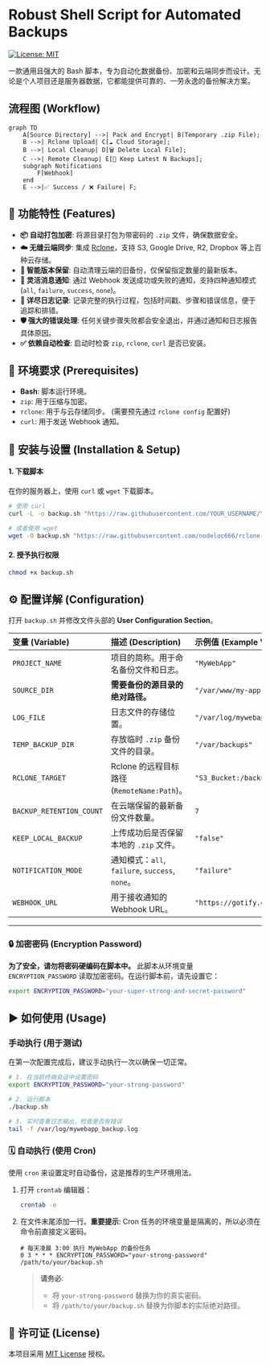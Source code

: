 # Robust Shell Script for Automated Backups

[![License: MIT](https://img.shields.io/badge/License-MIT-yellow.svg)](https://opensource.org/licenses/MIT)

一款通用且强大的 Bash 脚本，专为自动化数据备份、加密和云端同步而设计。无论是个人项目还是服务器数据，它都能提供可靠的、一劳永逸的备份解决方案。

## 流程图 (Workflow)

```mermaid
graph TD
    A[Source Directory] -->| Pack and Encrypt| B(Temporary .zip File);
    B -->| Rclone Upload| C[☁️ Cloud Storage];
    B -->| Local Cleanup| D[🗑️ Delete Local File];
    C -->| Remote Cleanup| E[🔄 Keep Latest N Backups];
    subgraph Notifications
        F[Webhook]
    end
    E -->|✅ Success / ❌ Failure| F;
```

## 🌟 功能特性 (Features)

-   **📦 自动打包加密**: 将源目录打包为带密码的 `.zip` 文件，确保数据安全。
-   **☁️ 无缝云端同步**: 集成 [Rclone](https://rclone.org/)，支持 S3, Google Drive, R2, Dropbox 等上百种云存储。
-   **🔄 智能版本保留**: 自动清理云端的旧备份，仅保留指定数量的最新版本。
-   **🔔 灵活消息通知**: 通过 Webhook 发送成功或失败的通知，支持四种通知模式 (`all`, `failure`, `success`, `none`)。
-   **📝 详尽日志记录**: 记录完整的执行过程，包括时间戳、步骤和错误信息，便于追踪和排错。
-   **🛡️ 强大的错误处理**: 任何关键步骤失败都会安全退出，并通过通知和日志报告具体原因。
-   **✅ 依赖自动检查**: 启动时检查 `zip`, `rclone`, `curl` 是否已安装。

## 🔧 环境要求 (Prerequisites)

-   **Bash**: 脚本运行环境。
-   `zip`: 用于压缩与加密。
-   `rclone`: 用于与云存储同步。 (需要预先通过 `rclone config` 配置好)
-   `curl`: 用于发送 Webhook 通知。

## 🚀 安装与设置 (Installation & Setup)

#### 1. 下载脚本

在你的服务器上，使用 `curl` 或 `wget` 下载脚本。

```bash
# 使用 curl
curl -L -o backup.sh "https://raw.githubusercontent.com/YOUR_USERNAME/YOUR_REPOSITORY/main/backup.sh"
```
```bash
# 或者使用 wget
wget -O backup.sh "https://raw.githubusercontent.com/nodeloc666/rclone-backup-script/main/backup.sh"
```

#### 2. 授予执行权限

```bash
chmod +x backup.sh
```

## ⚙️ 配置详解 (Configuration)

打开 `backup.sh` 并修改文件头部的 **User Configuration Section**。

| 变量 (Variable) | 描述 (Description) | 示例值 (Example Value) |
| :--- | :--- | :--- |
| `PROJECT_NAME` | 项目的简称。用于命名备份文件和日志。| `"MyWebApp"` |
| `SOURCE_DIR` | **需要备份的源目录的绝对路径。** | `"/var/www/my-app"` |
| `LOG_FILE` | 日志文件的存储位置。| `"/var/log/mywebapp_backup.log"` |
| `TEMP_BACKUP_DIR` | 存放临时 `.zip` 备份文件的目录。| `"/var/backups"` |
| `RCLONE_TARGET` | Rclone 的远程目标路径 (`RemoteName:Path`)。| `"S3_Bucket:/backups/my-app"` |
| `BACKUP_RETENTION_COUNT`| 在云端保留的最新备份文件数量。| `7` |
| `KEEP_LOCAL_BACKUP` | 上传成功后是否保留本地的 `.zip` 文件。| `"false"` |
| `NOTIFICATION_MODE` | 通知模式：`all`, `failure`, `success`, `none`。| `"failure"` |
| `WEBHOOK_URL` | 用于接收通知的 Webhook URL。| `"https://gotify.example.com/message/..."` |

---

### 🔒 加密密码 (Encryption Password)

**为了安全，请勿将密码硬编码在脚本中。**
此脚本从环境变量 `ENCRYPTION_PASSWORD` 读取加密密码。在运行脚本前，请先设置它：

```bash
export ENCRYPTION_PASSWORD="your-super-strong-and-secret-password"
```

## ▶️ 如何使用 (Usage)

### 手动执行 (用于测试)

在第一次配置完成后，建议手动执行一次以确保一切正常。

```bash
# 1. 在当前终端会话中设置密码
export ENCRYPTION_PASSWORD="your-strong-password"

# 2. 运行脚本
./backup.sh

# 3. 实时查看日志输出，检查是否有错误
tail -f /var/log/mywebapp_backup.log
```

### 🗓️ 自动执行 (使用 Cron)

使用 `cron` 来设置定时自动备份，这是推荐的生产环境用法。

1.  打开 `crontab` 编辑器：
    ```bash
    crontab -e
    ```

2.  在文件末尾添加一行。**重要提示**: Cron 任务的环境变量是隔离的，所以必须在命令前直接定义密码。

    ```crontab
    # 每天凌晨 3:00 执行 MyWebApp 的备份任务
    0 3 * * * ENCRYPTION_PASSWORD="your-strong-password" /path/to/your/backup.sh
    ```
    > **请务必**:
    > - 将 `your-strong-password` 替换为你的真实密码。
    > - 将 `/path/to/your/backup.sh` 替换为你脚本的实际绝对路径。

## 📄 许可证 (License)

本项目采用 [MIT License](./LICENSE) 授权。
